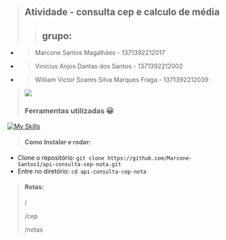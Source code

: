 
> ## Atividade - consulta cep e calculo de média 
> > ## grupo:
- >Marcone Santos Magalhães - 1371392212017
- >Vinicius Anjos Dantas dos Santos - 1371392212002
- >William Victor Soares Silva Marques Fraga - 1371392212039

>![](http://clubedosgeeks.com.br/wp-content/uploads/2016/01/dormrm.gif)
> ### Ferramentas utilizadas :grinning:
[![My Skills](https://skillicons.dev/icons?i=java,spring,git,github,maven&perline=10)](https://skillicons.dev)
> #### Como Instalar e rodar:
- Clone o repositório:
  ```git clone https://github.com/Marcone-Santos1/api-consulta-cep-nota.git```
- Entre no diretório:
  ```cd api-consulta-cep-nota```
  
> #### Rotas:
> /
> 
> /cep
> 
> /notas
